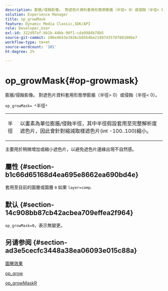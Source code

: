```yaml
---
description: 膨脹/侵蝕影像。 對遮色片資料套用形態學膨脹（半徑> 0）或侵蝕（半徑< 0）。
solution: Experience Manager
title: op_growMask
feature: Dynamic Media Classic,SDK/API
role: Developer,User
exl-id: 322d97af-bb1b-44bb-90f1-cda9984b78b5
source-git-commit: 206e4643e3926cb85b4be2189743578f88180be7
workflow-type: tm+mt
source-wordcount: '101'
ht-degree: 2%

---
```


# op_growMask{#op-growmask}

膨脹/侵蝕影像。 對遮色片資料套用形態學膨脹（半徑> 0）或侵蝕（半徑&lt; 0）。

`op_growMask= *`半徑`*`

<table id="simpletable_3BAA4523D29E447FA7A4C9009B3E8344"> 
 <tr class="strow"> 
  <td class="stentry"> <p><span class="varname"> 半徑</span> </p> </td> 
  <td class="stentry"> <p>以畫素為單位膨脹/侵蝕半徑，其中半徑假設套用至完整解析度遮色片，因此會針對縮減取樣遮色片(int -100..100)縮小。 </p></td> 
 </tr> 
</table>

主要用於稍微增加或縮小遮色片，以避免遮色片邊緣出現不自然感。

## 屬性 {#section-b1c66d65168d4ea695e8662ea690bd4e}

套用至目前的圖層或圖層 `0` 如果 `layer=comp`.

## 默认 {#section-14c908bb87cb42acbea709effea2f964}

`op_growMask=0`，表示無變更。

## 另请参阅 {#section-ad3e5cecfc3448a38ea06093e015c88a}

[圖層效果](../../../../../is-api/http-ref/image-serving-api-ref/c-http-protocol-reference/c-syntax-and-features/r-layer-effects.md#reference-82a6b5311b3d4471ad2799adb3b2201c)

[op_grow](../../../../../is-api/http-ref/image-serving-api-ref/c-http-protocol-reference/c-command-reference/r-op-grow.md#reference-f95f3291c78c42b9a34b1b7e177e739a)

[op_growMaskR](../../../../../is-api/http-ref/image-serving-api-ref/c-http-protocol-reference/c-command-reference/r-op-growmaskr.md#reference-8092864159ae43c490821b9590d7709a)
